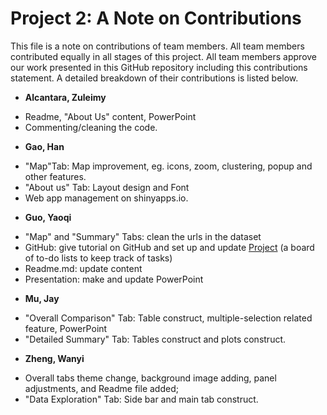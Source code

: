 # Project 2: A Note on Contributions

This file is a note on contributions of team members. All team members contributed equally in all stages of this project. All team members approve our work presented in this GitHub repository including this contributions statement. A detailed breakdown of their contributions is listed below.

+ **Alcantara, Zuleimy**
- Readme,  "About Us" content, PowerPoint
- Commenting/cleaning the code.

+ **Gao, Han**
- "Map"Tab: Map improvement, eg. icons, zoom, clustering, popup and other features.
- "About us" Tab: Layout design and Font
- Web app management on shinyapps.io.


+ **Guo, Yaoqi**
- "Map" and "Summary" Tabs: clean the urls in the dataset
- GitHub: give tutorial on GitHub and set up and update [Project](https://github.com/TZstatsADS/Fall2018-Project2-sec2proj2_grp4/projects/1) (a board of to-do lists to keep track of tasks)
- Readme.md: update content
- Presentation: make and update PowerPoint

+ **Mu, Jay**
- "Overall Comparison" Tab: Table construct, multiple-selection related feature, PowerPoint
- "Detailed Summary" Tab: Tables construct and plots construct.


+ **Zheng, Wanyi**
- Overall tabs theme change, background image adding, panel adjustments, and Readme file added; 
- "Data Exploration" Tab: Side bar and main tab construct.
